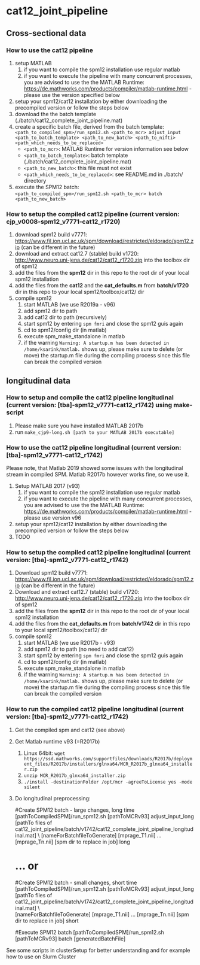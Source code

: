 # cat12_joint_pipeline

## Cross-sectional data 

### How to use the cat12 pipeline
1. setup MATLAB
   1. if you want to compile the spm12 installation use regular matlab
   2. if you want to execute the pipeline with many concurrent processes, you are advised to use the the MATLAB Runtime: https://de.mathworks.com/products/compiler/matlab-runtime.html - please use the version specified below
2. setup your spm12/cat12 installation by either downloading the precompiled version or follow the steps below
3. download the the batch template (./batch/cat12_complete_joint_pipeline.mat) 
4. create a specific batch file, derived from the batch template:<br />
   `<path_to_compiled_spm>/run_spm12.sh <path_to_mcr> adjust_input <path_to_batch_template> <path_to_new_batch> <path_to_nifti> <path_which_needs_to_be_replaced>`
   - `<path_to_mcr>`: MATLAB Runtime for version information see below
   - `<path_to_batch_template>`: batch template (./batch/cat12_complete_joint_pipeline.mat) 
   - `<path_to_new_batch>`: this file must not exist
   - `<path_which_needs_to_be_replaced>`: see README.md in ./batch/ directory
5. execute the SPM12 batch:<br />
   `<path_to_compiled_spm>/run_spm12.sh <path_to_mcr> batch <path_to_new_batch>`

### How to setup the compiled cat12 pipeline (current version: cjp_v0008-spm12_v7771-cat12_r1720)
1. download spm12 build v7771: https://www.fil.ion.ucl.ac.uk/spm/download/restricted/eldorado/spm12.zip (can be different in the future)
2. download and extract cat12.7 (stable) build v1720: http://www.neuro.uni-jena.de/cat12/cat12_r1720.zip into the toolbox dir of spm12
3. add the files from the **spm12** dir in this repo to the root dir of your local spm12 installation 
4. add the files from the **cat12** and the **cat_defaults.m** from **batch/v1720** dir in this repo to your local spm12/toolbox/cat12/ dir
5. compile spm12
   1. start MATLAB (we use R2019a - v96)
   2. add spm12 dir to path
   3. add cat12 dir to path (recursively)
   5. start spm12 by entering `spm fmri` and close the spm12 guis again
   6. cd to spm12/config dir (in matlab)
   7. execute spm_make_standalone in matlab
   8. if the warning `Warning: A startup.m has been detected in /home/ksarink/matlab.` shows up, please make sure to delete (or move) the startup.m file during the compiling process since this file can break the compiled version

## longitudinal data 

### How to setup and compile the cat12 pipeline longitudinal (current version: [tba]-spm12_v7771-cat12_r1742) using make-script
1. Please make sure you have installed MATLAB 2017b
2. run `make_cjp9-long.sh [path to your MATLAB 2017b executable]`

### How to use the cat12 pipeline longitudinal (current version: [tba]-spm12_v7771-cat12_r1742)
Please note, that Matlab 2019 showed some issues with the longitudinal stream in compiled SPM. Matlab R2017b however works fine, so we use it.

1. Setup MATLAB 2017 (v93)
   1. if you want to compile the spm12 installation use regular matlab
   2. if you want to execute the pipeline with many concurrent processes, you are advised to use the the MATLAB Runtime: https://de.mathworks.com/products/compiler/matlab-runtime.html - please use version v96
2. setup your spm12/cat12 installation by either downloading the precompiled version or follow the steps below
3. TODO

### How to setup the compiled cat12 pipeline longitudinal (current version: [tba]-spm12_v7771-cat12_r1742)
1. Download spm12 build v7771: https://www.fil.ion.ucl.ac.uk/spm/download/restricted/eldorado/spm12.zip (can be different in the future)
2. Download and extract cat12.7 (stable) build v1720: http://www.neuro.uni-jena.de/cat12/cat12_r1720.zip into the toolbox dir of spm12
3. add the files from the **spm12** dir in this repo to the root dir of your local spm12 installation
4. add the files from the **cat_defaults.m** from **batch/v1742** dir in this repo to your local spm12/toolbox/cat12/ dir
5. compile spm12
   1. start MATLAB (we use R2017b - v93)
   2. add spm12 dir to path (no need to add cat12)
   5. start spm12 by entering `spm fmri` and close the spm12 guis again
   6. cd to spm12/config dir (in matlab)
   7. execute spm_make_standalone in matlab
   8. if the warning `Warning: A startup.m has been detected in /home/ksarink/matlab.` shows up, please make sure to delete (or move) the startup.m file during the compiling process since this file can break the compiled version

### How to run the compiled cat12 pipeline longitudinal (current version: [tba]-spm12_v7771-cat12_r1742)
1. Get the compiled spm and cat12 (see above)
2. Get Matlab runtime v93 (=R2017b)
   1. Linux 64bit: `wget https://ssd.mathworks.com/supportfiles/downloads/R2017b/deployment_files/R2017b/installers/glnxa64/MCR_R2017b_glnxa64_installer.zip`
   2. `unzip MCR_R2017b_glnxa64_installer.zip`
   3. `./install -destinationFolder /opt/mcr -agreeToLicense yes -mode silent`
3. Do longitudinal preprocessing:

    #Create SPM12 batch - large changes, long time
    [pathToCompiledSPM]/run_spm12.sh [pathToMCRv93] adjust_input_long [pathTo files of cat12_joint_pipeline/batch/v1742/cat12_complete_joint_pipeline_longitudinal.mat] \ 
    	[nameForBatchfileToGenerate] [mprage_T1.nii] ... [mprage_Tn.nii] [spm dir to replace in job] long
    
    # ... or
    #Create SPM12 batch - small changes, short time
    [pathToCompiledSPM]/run_spm12.sh [pathToMCRv93] adjust_input_long [pathTo files of cat12_joint_pipeline/batch/v1742/cat12_complete_joint_pipeline_longitudinal.mat] \    
        [nameForBatchfileToGenerate] [mprage_T1.nii] ... [mprage_Tn.nii] [spm dir to replace in job] short

    #Execute SPM12 batch
	[pathToCompiledSPM]/run_spm12.sh [pathToMCRv93] batch [generatedBatchFile]

See some scripts in clusterSetup for better understanding and for example how to use on Slurm Cluster
